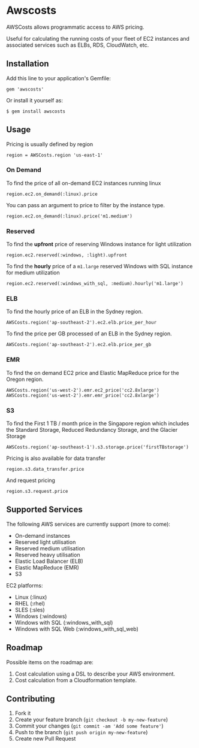 # Awscosts

AWSCosts allows programmatic access to AWS pricing.

Useful for calculating the running costs of your fleet of EC2 instances and
associated services such as ELBs, RDS, CloudWatch, etc.

## Installation

Add this line to your application's Gemfile:

    gem 'awscosts'

Or install it yourself as:

    $ gem install awscosts

## Usage

Pricing is usually defined by region

    region = AWSCosts.region 'us-east-1'

### On Demand

To find the price of all on-demand EC2 instances running linux

    region.ec2.on_demand(:linux).price

You can pass an argument to price to filter by the instance type.

    region.ec2.on_demand(:linux).price('m1.medium')

### Reserved

To find the **upfront** price of reserving Windows instance for light utilization

    region.ec2.reserved(:windows, :light).upfront

To find the **hourly** price of a `m1.large` reserved Windows with SQL instance for medium utilization

    region.ec2.reserved(:windows_with_sql, :medium).hourly('m1.large')

### ELB

To find the hourly price of an ELB in the Sydney region.

    AWSCosts.region('ap-southeast-2').ec2.elb.price_per_hour

To find the price per GB processed of an ELB in the Sydney region.

    AWSCosts.region('ap-southeast-2').ec2.elb.price_per_gb

### EMR

To find the on demand EC2 price and Elastic MapReduce price for the Oregon region.

    AWSCosts.region('us-west-2').emr.ec2_price('cc2.8xlarge')
    AWSCosts.region('us-west-2').emr.emr_price('cc2.8xlarge')

### S3

To find the First 1 TB / month price in the Singapore region which includes the Standard
Storage, Reduced Redundancy Storage, and the Glacier Storage

    AWSCosts.region('ap-southeast-1').s3.storage.price('firstTBstorage')

Pricing is also available for data transfer

    region.s3.data_transfer.price

And request pricing

    region.s3.request.price

## Supported Services

The following AWS services are currently support (more to come):

* On-demand instances
* Reserved light utilisation
* Reserved medium utilisation
* Reserved heavy utilisation
* Elastic Load Balancer (ELB)
* Elastic MapReduce (EMR)
* S3

EC2 platforms:

* Linux (:linux)
* RHEL (:rhel)
* SLES (:sles)
* Windows (:windows)
* Windows with SQL (:windows_with_sql)
* Windows with SQL Web (:windows_with_sql_web)

## Roadmap

Possible items on the roadmap are:

1. Cost calculation using a DSL to describe your AWS environment.
2. Cost calculation from a Cloudformation template.

## Contributing

1. Fork it
2. Create your feature branch (`git checkout -b my-new-feature`)
3. Commit your changes (`git commit -am 'Add some feature'`)
4. Push to the branch (`git push origin my-new-feature`)
5. Create new Pull Request
